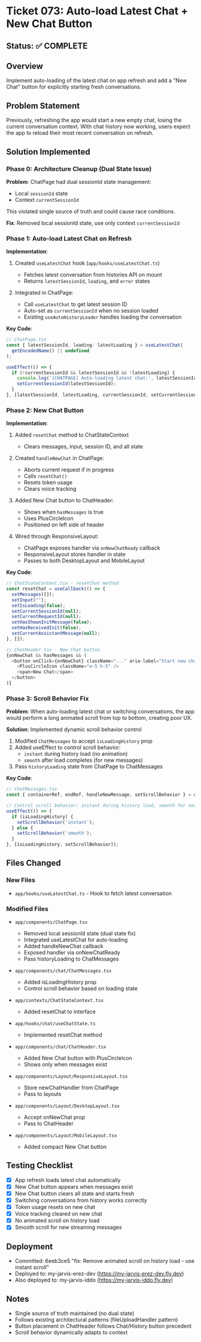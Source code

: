 # Ticket 073: Auto-load Latest Chat + New Chat Button

## Status: ✅ COMPLETE

## Overview
Implement auto-loading of the latest chat on app refresh and add a "New Chat" button for explicitly starting fresh conversations.

## Problem Statement
Previously, refreshing the app would start a new empty chat, losing the current conversation context. With chat history now working, users expect the app to reload their most recent conversation on refresh.

## Solution Implemented

### Phase 0: Architecture Cleanup (Dual State Issue)
**Problem**: ChatPage had dual sessionId state management:
- Local `sessionId` state
- Context `currentSessionId`

This violated single source of truth and could cause race conditions.

**Fix**: Removed local sessionId state, use only context `currentSessionId`

### Phase 1: Auto-load Latest Chat on Refresh

**Implementation**:
1. Created `useLatestChat` hook (`app/hooks/useLatestChat.ts`)
   - Fetches latest conversation from histories API on mount
   - Returns `latestSessionId`, `loading`, and `error` states

2. Integrated in ChatPage:
   - Call `useLatestChat` to get latest session ID
   - Auto-set as `currentSessionId` when no session loaded
   - Existing `useAutoHistoryLoader` handles loading the conversation

**Key Code**:
```typescript
// ChatPage.tsx
const { latestSessionId, loading: latestLoading } = useLatestChat(
  getEncodedName() || undefined
);

useEffect(() => {
  if (!currentSessionId && latestSessionId && !latestLoading) {
    console.log('[CHATPAGE] Auto-loading latest chat:', latestSessionId);
    setCurrentSessionId(latestSessionId);
  }
}, [latestSessionId, latestLoading, currentSessionId, setCurrentSessionId]);
```

### Phase 2: New Chat Button

**Implementation**:
1. Added `resetChat` method to ChatStateContext
   - Clears messages, input, session ID, and all state

2. Created `handleNewChat` in ChatPage:
   - Aborts current request if in progress
   - Calls `resetChat()`
   - Resets token usage
   - Clears voice tracking

3. Added New Chat button to ChatHeader:
   - Shows when `hasMessages` is true
   - Uses PlusCircleIcon
   - Positioned on left side of header

4. Wired through ResponsiveLayout:
   - ChatPage exposes handler via `onNewChatReady` callback
   - ResponsiveLayout stores handler in state
   - Passes to both DesktopLayout and MobileLayout

**Key Code**:
```typescript
// ChatStateContext.tsx - resetChat method
const resetChat = useCallback(() => {
  setMessages([]);
  setInput("");
  setIsLoading(false);
  setCurrentSessionId(null);
  setCurrentRequestId(null);
  setHasShownInitMessage(false);
  setHasReceivedInit(false);
  setCurrentAssistantMessage(null);
}, []);

// ChatHeader.tsx - New Chat button
{onNewChat && hasMessages && (
  <button onClick={onNewChat} className="..." aria-label="Start new chat">
    <PlusCircleIcon className="w-5 h-5" />
    <span>New Chat</span>
  </button>
)}
```

### Phase 3: Scroll Behavior Fix

**Problem**: When auto-loading latest chat or switching conversations, the app would perform a long animated scroll from top to bottom, creating poor UX.

**Solution**: Implemented dynamic scroll behavior control
1. Modified `ChatMessages` to accept `isLoadingHistory` prop
2. Added useEffect to control scroll behavior:
   - `instant` during history load (no animation)
   - `smooth` after load completes (for new messages)
3. Pass `historyLoading` state from ChatPage to ChatMessages

**Key Code**:
```typescript
// ChatMessages.tsx
const { containerRef, endRef, handleNewMessage, setScrollBehavior } = useScrollToBottom();

// Control scroll behavior: instant during history load, smooth for new messages
useEffect(() => {
  if (isLoadingHistory) {
    setScrollBehavior('instant');
  } else {
    setScrollBehavior('smooth');
  }
}, [isLoadingHistory, setScrollBehavior]);
```

## Files Changed

### New Files
- `app/hooks/useLatestChat.ts` - Hook to fetch latest conversation

### Modified Files
- `app/components/ChatPage.tsx`
  - Removed local sessionId state (dual state fix)
  - Integrated useLatestChat for auto-loading
  - Added handleNewChat callback
  - Exposed handler via onNewChatReady
  - Pass historyLoading to ChatMessages

- `app/components/chat/ChatMessages.tsx`
  - Added isLoadingHistory prop
  - Control scroll behavior based on loading state

- `app/contexts/ChatStateContext.tsx`
  - Added resetChat to interface

- `app/hooks/chat/useChatState.ts`
  - Implemented resetChat method

- `app/components/chat/ChatHeader.tsx`
  - Added New Chat button with PlusCircleIcon
  - Shows only when messages exist

- `app/components/Layout/ResponsiveLayout.tsx`
  - Store newChatHandler from ChatPage
  - Pass to layouts

- `app/components/Layout/DesktopLayout.tsx`
  - Accept onNewChat prop
  - Pass to ChatHeader

- `app/components/Layout/MobileLayout.tsx`
  - Added compact New Chat button

## Testing Checklist
- [x] App refresh loads latest chat automatically
- [x] New Chat button appears when messages exist
- [x] New Chat button clears all state and starts fresh
- [x] Switching conversations from history works correctly
- [x] Token usage resets on new chat
- [x] Voice tracking cleared on new chat
- [x] No animated scroll on history load
- [x] Smooth scroll for new streaming messages

## Deployment
- Committed: 6eeb3ce5 "fix: Remove animated scroll on history load - use instant scroll"
- Deployed to: my-jarvis-erez-dev (https://my-jarvis-erez-dev.fly.dev)
- Also deployed to: my-jarvis-iddo (https://my-jarvis-iddo.fly.dev)

## Notes
- Single source of truth maintained (no dual state)
- Follows existing architectural patterns (fileUploadHandler pattern)
- Button placement in ChatHeader follows Chat/History button precedent
- Scroll behavior dynamically adapts to context
